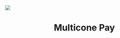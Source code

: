 <img src="android/app/src/main/res/minmap-xxxhdpi/ic_launcher_round.png">
<h1 align="center">Multicone Pay
